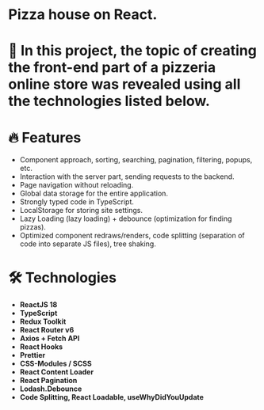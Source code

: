  

 # Pizza house on React.
 
 # 👀 In this project, the topic of creating the front-end part of a pizzeria online store was revealed using all the technologies listed below.
 
 # 🔥 Features
- Component approach, sorting, searching, pagination, filtering, popups, etc.
- Interaction with the server part, sending requests to the backend.
- Page navigation without reloading.
- Global data storage for the entire application.
- Strongly typed code in TypeScript.
- LocalStorage for storing site settings.
- Lazy Loading (lazy loading) + debounce (optimization for finding pizzas).
- Optimized component redraws/renders, code splitting (separation of code into separate JS files), tree shaking.

# 🛠 Technologies
- **ReactJS 18**
- **TypeScript**
- **Redux Toolkit**
- **React Router v6** 
- **Axios + Fetch API** 
- **React Hooks** 
- **Prettier** 
- **CSS-Modules / SCSS**
- **React Content Loader**
- **React Pagination**
- **Lodash.Debounce**
- **Code Splitting, React Loadable, useWhyDidYouUpdate**
